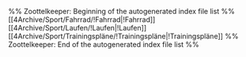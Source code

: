 %% Zoottelkeeper: Beginning of the autogenerated index file list  %%
 [[4Archive/Sport/Fahrrad/!Fahrrad|!Fahrrad]]
 [[4Archive/Sport/Laufen/!Laufen|!Laufen]]
 [[4Archive/Sport/Trainingspläne/!Trainingspläne|!Trainingspläne]]
%% Zoottelkeeper: End of the autogenerated index file list  %%
